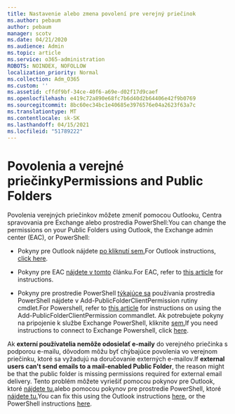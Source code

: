 ```yaml
---
title: Nastavenie alebo zmena povolení pre verejný priečinok
ms.author: pebaum
author: pebaum
manager: scotv
ms.date: 04/21/2020
ms.audience: Admin
ms.topic: article
ms.service: o365-administration
ROBOTS: NOINDEX, NOFOLLOW
localization_priority: Normal
ms.collection: Adm_O365
ms.custom: ''
ms.assetid: cffdf9bf-34ce-40f6-a69e-d02f17d9caef
ms.openlocfilehash: e419c72a890e68fc7b6d40d2b64406e42f9b0769
ms.sourcegitcommit: 8bc60ec34bc1e40685e3976576e04a2623f63a7c
ms.translationtype: MT
ms.contentlocale: sk-SK
ms.lasthandoff: 04/15/2021
ms.locfileid: "51789222"
---
```

# <a name="permissions-and-public-folders"></a><span data-ttu-id="cadb5-102">Povolenia a verejné priečinky</span><span class="sxs-lookup"><span data-stu-id="cadb5-102">Permissions and Public Folders</span></span>

<span data-ttu-id="cadb5-103">Povolenia verejných priečinkov môžete zmeniť pomocou Outlooku, Centra spravovania pre Exchange alebo prostredia PowerShell:</span><span class="sxs-lookup"><span data-stu-id="cadb5-103">You can change the permissions on your Public Folders using Outlook, the Exchange admin center (EAC), or PowerShell:</span></span>
  
- <span data-ttu-id="cadb5-104">Pokyny pre Outlook nájdete [po kliknutí sem.](https://support.office.com/article/Set-or-change-permissions-for-a-public-folder-b2e0440c-7873-48ec-9ff2-b1a20b723005.aspx)</span><span class="sxs-lookup"><span data-stu-id="cadb5-104">For Outlook instructions, [click here](https://support.office.com/article/Set-or-change-permissions-for-a-public-folder-b2e0440c-7873-48ec-9ff2-b1a20b723005.aspx).</span></span>
    
- <span data-ttu-id="cadb5-105">Pokyny pre EAC [nájdete v tomto](https://technet.microsoft.com/library/jj651147%28v=exchg.150%29.aspx.aspx#Anchor_1) článku.</span><span class="sxs-lookup"><span data-stu-id="cadb5-105">For EAC, refer to [this article](https://technet.microsoft.com/library/jj651147%28v=exchg.150%29.aspx.aspx#Anchor_1) for instructions.</span></span> 
    
- <span data-ttu-id="cadb5-106">Pokyny pre prostredie PowerShell [týkajúce sa](https://technet.microsoft.com/library/bb124743%28v=exchg.160%29.aspx.aspx) používania prostredia PowerShell nájdete v Add-PublicFolderClientPermission rutiny cmdlet.</span><span class="sxs-lookup"><span data-stu-id="cadb5-106">For Powershell, refer to [this article](https://technet.microsoft.com/library/bb124743%28v=exchg.160%29.aspx.aspx) for instructions on using the Add-PublicFolderClientPermission commandlet.</span></span> <span data-ttu-id="cadb5-107">Ak potrebujete pokyny na pripojenie k službe Exchange PowerShell, kliknite [sem.](https://technet.microsoft.com/library/jj984289%28v=exchg.160%29.aspx.aspx)</span><span class="sxs-lookup"><span data-stu-id="cadb5-107">If you need instructions to connect to Exchange Powershell, click [here](https://technet.microsoft.com/library/jj984289%28v=exchg.160%29.aspx.aspx).</span></span>
    
<span data-ttu-id="cadb5-108">Ak **externí používatelia nemôže odosielať e-maily** do verejného priečinka s podporou e-mailu, dôvodom môžu byť chýbajúce povolenia vo verejnom priečinku, ktoré sa vyžadujú na doručovanie externých e-mailov.</span><span class="sxs-lookup"><span data-stu-id="cadb5-108">If **external users can't send emails to a mail-enabled Public Folder**, the reason might be that the public folder is missing permissions required for external email delivery.</span></span> <span data-ttu-id="cadb5-109">Tento problém môžete vyriešiť pomocou pokynov pre Outlook, ktoré [nájdete tu,](https://technet.microsoft.com/library/aa997560%28v=exchg.150%29.aspx.aspx#Anchor_1)alebo pomocou pokynov pre prostredie PowerShell, ktoré [nájdete tu.](https://support.microsoft.com/help/2984402/-5.7.1-smtp-550-5.7.1-resolver.rst.authrequired-nondelivery-report-when-external-users-try-to-send-mail-to-mail-enabled-public-folders-in-office-365.aspx)</span><span class="sxs-lookup"><span data-stu-id="cadb5-109">You can fix this using the Outlook instructions [here](https://technet.microsoft.com/library/aa997560%28v=exchg.150%29.aspx.aspx#Anchor_1), or the PowerShell instructions [here](https://support.microsoft.com/help/2984402/-5.7.1-smtp-550-5.7.1-resolver.rst.authrequired-nondelivery-report-when-external-users-try-to-send-mail-to-mail-enabled-public-folders-in-office-365.aspx).</span></span>
  

